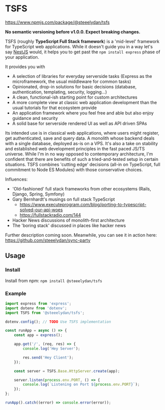 # TSFS

https://www.npmjs.com/package/@steeelydan/tsfs

**No semantic versioning before v1.0.0. Expect breaking changes.**

TSFS (roughly **TypeScript Full Stack framework**) is a 'mid-level' framework for TypeScript web applications. While it doesn't guide you in a way let's say [NestJS](https://github.com/nestjs/nest) would, it helps you to get past the `npm install express` phase of your application.

It provides you with

-   A selection of libraries for everyday serverside tasks (Express as the microframework, the usual middleware for common tasks)
-   Opinionated, drop-in solutions for basic decisions (database, authentication, templating, security, logging...)
-   A clean, functional-ish starting point for custom architectures
-   A more complete view at classic web application development than the usual tutorials for that ecosystem provide
-   An application framework where you feel free and able but also enjoy guidance and security
-   A solid base for serverside rendered UI as well as API driven SPAs

Its intended use is in classical web applications, where users might register, get authenticated, save and query data. A monolith whose backend deals with a single database, deployed as-is on a VPS. It's also a take on stability and established web development principles in the fast paced JS/TS universe. While I'm in no way opposed to contemporary architecture, I'm confident that there are benefits of such a tried-and-tested setup in certain situations. TSFS combines 'cutting edge' decisions (all-in on TypeScript, full commitment to Node ES Modules) with those conservative choices.

Influences:

-   'Old-fashioned' full stack frameworks from other ecosystems (Rails, Django, Spring, Symfony)
-   Gary Bernhardt's musings on full stack TypeScript
    -   https://www.executeprogram.com/blog/porting-to-typescript-solved-our-api-woes
    -   https://fullstackradio.com/144
-   Hacker News discussions of monolith-first architecture
-   The 'boring stack' discussed in places like hacker news

Further description coming soon. Meanwhile, you can see it in action here: https://github.com/steeelydan/sync-party

## Usage

### Install

Install from npm: `npm install @steeelydan/tsfs`

### Example

```typescript
import express from 'express';
import dotenv from 'dotenv';
import TSFS from '@steeelydan/tsfs';

dotenv.config(); // TODO Use TSFS implementation

const runApp = async () => {
    const app = express();

    app.get('/', (req, res) => {
        console.log('Hey Server');

        res.send('Hey Client');
    });

    const server = TSFS.Base.HttpServer.create(app);

    server.listen(process.env.PORT, () => {
        console.log(`Listening on Port ${process.env.PORT}`);
    });
};

runApp().catch((error) => console.error(error));
```
